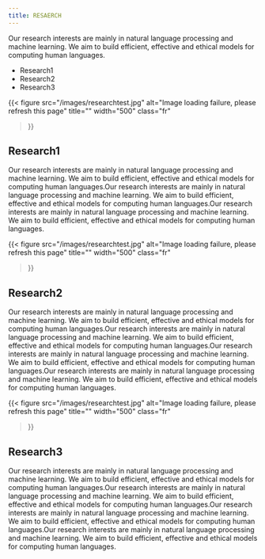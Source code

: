 ```yaml
---
title: RESAERCH
---
```


Our research interests are mainly in natural language processing and machine learning. We aim to build efficient, effective and ethical models for computing human languages.
- Research1
- Research2
- Research3


{{< 
figure
src="/images/researchtest.jpg"
alt="Image loading failure, please refresh this page"
title=""
width="500" 
class="fr"
>}}
## Research1
Our research interests are mainly in natural language processing and machine learning. We aim to build efficient, effective and ethical models for computing human languages.Our research interests are mainly in natural language processing and machine learning. We aim to build efficient, effective and ethical models for computing human languages.Our research interests are mainly in natural language processing and machine learning. We aim to build efficient, effective and ethical models for computing human languages.



{{< 
figure
src="/images/researchtest.jpg"
alt="Image loading failure, please refresh this page"
title=""
width="500" 
class="fr"
>}}
## Research2
Our research interests are mainly in natural language processing and machine learning. We aim to build efficient, effective and ethical models for computing human languages.Our research interests are mainly in natural language processing and machine learning. We aim to build efficient, effective and ethical models for computing human languages.Our research interests are mainly in natural language processing and machine learning. We aim to build efficient, effective and ethical models for computing human languages.Our research interests are mainly in natural language processing and machine learning. We aim to build efficient, effective and ethical models for computing human languages.



{{< 
figure
src="/images/researchtest.jpg"
alt="Image loading failure, please refresh this page"
title=""
width="500" 
class="fr"
>}}
## Research3
Our research interests are mainly in natural language processing and machine learning. We aim to build efficient, effective and ethical models for computing human languages.Our research interests are mainly in natural language processing and machine learning. We aim to build efficient, effective and ethical models for computing human languages.Our research interests are mainly in natural language processing and machine learning. We aim to build efficient, effective and ethical models for computing human languages.Our research interests are mainly in natural language processing and machine learning. We aim to build efficient, effective and ethical models for computing human languages.